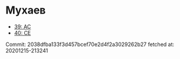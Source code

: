 # Мухаев
- [39: AC](39.md)
- [40: CE](40.md)

Commit: 2038dfba133f3d457bcef70e2d4f2a3029262b27
 fetched at: 20201215-213241
